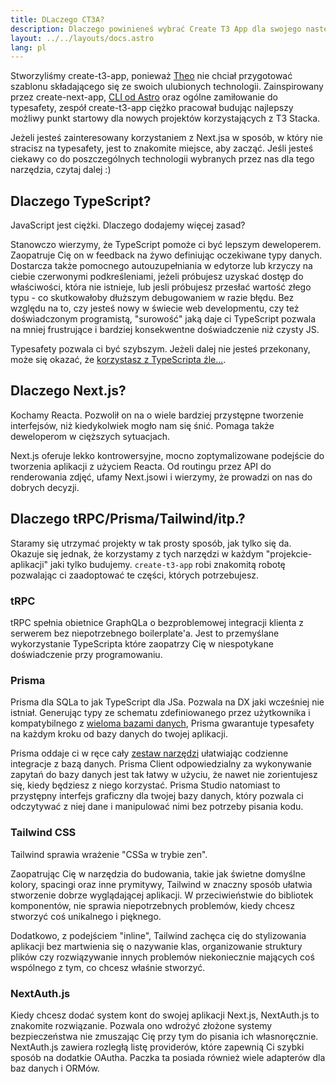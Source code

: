 ```yaml
---
title: DLaczego CT3A?
description: Dlaczego powinieneś wybrać Create T3 App dla swojego następnego projektu
layout: ../../layouts/docs.astro
lang: pl
---
```


Stworzyliśmy create-t3-app, ponieważ [Theo](https://twitter.com/t3dotgg) nie chciał przygotować szablonu składającego się ze swoich ulubionych technologii. Zainspirowany przez create-next-app, [CLI od Astro](https://astro.build) oraz ogólne zamiłowanie do typesafety, zespół create-t3-app ciężko pracował budując najlepszy możliwy punkt startowy dla nowych projektów korzystających z T3 Stacka.

Jeżeli jesteś zainteresowany korzystaniem z Next.jsa w sposób, w który nie stracisz na typesafety, jest to znakomite miejsce, aby zacząć. Jeśli jesteś ciekawy co do poszczególnych technologii wybranych przez nas dla tego narzędzia, czytaj dalej :)

## Dlaczego TypeScript?

JavaScript jest ciężki. Dlaczego dodajemy więcej zasad?

Stanowczo wierzymy, że TypeScript pomoże ci być lepszym deweloperem. Zaopatruje Cię on w feedback na żywo definiując oczekiwane typy danych. Dostarcza także pomocnego autouzupełniania w edytorze lub krzyczy na ciebie czerwonymi podkreśleniami, jeżeli próbujesz uzyskać dostęp do właściwości, która nie istnieje, lub jesli próbujesz przesłać wartość złego typu - co skutkowałoby dłuższym debugowaniem w razie błędu. Bez względu na to, czy jesteś nowy w świecie web developmentu, czy też doświadczonym programistą, "surowość" jaką daje ci TypeScript pozwala na mniej frustrujące i bardziej konsekwentne doświadczenie niż czysty JS.

Typesafety pozwala ci być szybszym. Jeżeli dalej nie jesteś przekonany, może się okazać, że [korzystasz z TypeScripta źle...](https://www.youtube.com/watch?v=RmGHnYUqQ4k).

## Dlaczego Next.js?

Kochamy Reacta. Pozwolił on na o wiele bardziej przystępne tworzenie interfejsów, niż kiedykolwiek mogło nam się śnić. Pomaga także deweloperom w cięższych sytuacjach.

Next.js oferuje lekko kontrowersyjne, mocno zoptymalizowane podejście do tworzenia aplikacji z użyciem Reacta. Od routingu przez API do renderowania zdjęć, ufamy Next.jsowi i wierzymy, że prowadzi on nas do dobrych decyzji.

## Dlaczego tRPC/Prisma/Tailwind/itp.?

Staramy się utrzymać projekty w tak prosty sposób, jak tylko się da. Okazuje się jednak, że korzystamy z tych narzędzi w każdym "projekcie-aplikacji" jaki tylko budujemy. `create-t3-app` robi znakomitą robotę pozwalając ci zaadoptować te części, których potrzebujesz.

### tRPC

tRPC spełnia obietnice GraphQLa o bezproblemowej integracji klienta z serwerem bez niepotrzebnego boilerplate'a. Jest to przemyślane wykorzystanie TypeScripta które zaopatrzy Cię w niespotykane doświadczenie przy programowaniu.

### Prisma

Prisma dla SQLa to jak TypeScript dla JSa. Pozwala na DX jaki wcześniej nie istniał. Generując typy ze schematu zdefiniowanego przez użytkownika i kompatybilnego z [wieloma bazami danych](https://www.prisma.io/docs/concepts/database-connectors), Prisma gwarantuje typesafety na każdym kroku od bazy danych do twojej aplikacji.

Prisma oddaje ci w ręce cały [zestaw narzędzi](https://www.prisma.io/docs/concepts/overview/should-you-use-prisma#-you-want-a-tool-that-holistically-covers-your-database-workflows) ułatwiając codzienne integracje z bazą danych. Prisma Client odpowiedzialny za wykonywanie zapytań do bazy danych jest tak łatwy w użyciu, że nawet nie zorientujesz się, kiedy będziesz z niego korzystać. Prisma Studio natomiast to przystępny interfejs graficzny dla twojej bazy danych, który pozwala ci odczytywać z niej dane i manipulować nimi bez potrzeby pisania kodu.

### Tailwind CSS

Tailwind sprawia wrażenie "CSSa w trybie zen".

Zaopatrując Cię w narzędzia do budowania, takie jak świetne domyślne kolory, spacingi oraz inne prymitywy, Tailwind w znaczny sposób ułatwia stworzenie dobrze wyglądającej aplikacji. W przeciwieństwie do bibliotek komponentów, nie sprawia niepotrzebnych problemów, kiedy chcesz stworzyć coś unikalnego i pięknego.

Dodatkowo, z podejściem "inline", Tailwind zachęca cię do stylizowania aplikacji bez martwienia się o nazywanie klas, organizowanie struktury plików czy rozwiązywanie innych problemów niekoniecznie mających coś wspólnego z tym, co chcesz właśnie stworzyć.

### NextAuth.js

Kiedy chcesz dodać system kont do swojej aplikacji Next.js, NextAuth.js to znakomite rozwiązanie. Pozwala ono wdrożyć złożone systemy bezpieczeństwa nie zmuszając Cię przy tym do pisania ich własnoręcznie. NextAuth.js zawiera rozległą listę providerów, które zapewnią Ci szybki sposób na dodatkie OAutha. Paczka ta posiada również wiele adapterów dla baz danych i ORMów.
